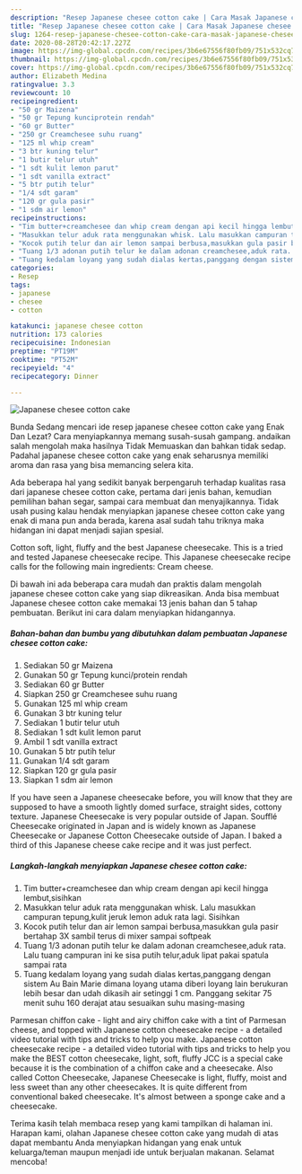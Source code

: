 ```yaml
---
description: "Resep Japanese chesee cotton cake | Cara Masak Japanese chesee cotton cake Yang Enak Banget"
title: "Resep Japanese chesee cotton cake | Cara Masak Japanese chesee cotton cake Yang Enak Banget"
slug: 1264-resep-japanese-chesee-cotton-cake-cara-masak-japanese-chesee-cotton-cake-yang-enak-banget
date: 2020-08-28T20:42:17.227Z
image: https://img-global.cpcdn.com/recipes/3b6e67556f80fb09/751x532cq70/japanese-chesee-cotton-cake-foto-resep-utama.jpg
thumbnail: https://img-global.cpcdn.com/recipes/3b6e67556f80fb09/751x532cq70/japanese-chesee-cotton-cake-foto-resep-utama.jpg
cover: https://img-global.cpcdn.com/recipes/3b6e67556f80fb09/751x532cq70/japanese-chesee-cotton-cake-foto-resep-utama.jpg
author: Elizabeth Medina
ratingvalue: 3.3
reviewcount: 10
recipeingredient:
- "50 gr Maizena"
- "50 gr Tepung kunciprotein rendah"
- "60 gr Butter"
- "250 gr Creamchesee suhu ruang"
- "125 ml whip cream"
- "3 btr kuning telur"
- "1 butir telur utuh"
- "1 sdt kulit lemon parut"
- "1 sdt vanilla extract"
- "5 btr putih telur"
- "1/4 sdt garam"
- "120 gr gula pasir"
- "1 sdm air lemon"
recipeinstructions:
- "Tim butter+creamchesee dan whip cream dengan api kecil hingga lembut,sisihkan"
- "Masukkan telur aduk rata menggunakan whisk. Lalu masukkan campuran tepung,kulit jeruk lemon aduk rata lagi. Sisihkan"
- "Kocok putih telur dan air lemon sampai berbusa,masukkan gula pasir bertahap 3X sambil terus di mixer sampai softpeak"
- "Tuang 1/3 adonan putih telur ke dalam adonan creamchesee,aduk rata. Lalu tuang campuran ini ke sisa putih telur,aduk lipat pakai spatula sampai rata"
- "Tuang kedalam loyang yang sudah dialas kertas,panggang dengan sistem Au Bain Marie dimana loyang utama diberi loyang lain berukuran lebih besar dan udah dikasih air setinggi 1 cm. Panggang sekitar 75 menit suhu 160 derajat atau sesuaikan suhu masing-masing"
categories:
- Resep
tags:
- japanese
- chesee
- cotton

katakunci: japanese chesee cotton 
nutrition: 173 calories
recipecuisine: Indonesian
preptime: "PT19M"
cooktime: "PT52M"
recipeyield: "4"
recipecategory: Dinner

---
```



![Japanese chesee cotton cake](https://img-global.cpcdn.com/recipes/3b6e67556f80fb09/751x532cq70/japanese-chesee-cotton-cake-foto-resep-utama.jpg)

Bunda Sedang mencari ide resep japanese chesee cotton cake yang Enak Dan Lezat? Cara menyiapkannya memang susah-susah gampang. andaikan salah mengolah maka hasilnya Tidak Memuaskan dan bahkan tidak sedap. Padahal japanese chesee cotton cake yang enak seharusnya memiliki aroma dan rasa yang bisa memancing selera kita.

Ada beberapa hal yang sedikit banyak berpengaruh terhadap kualitas rasa dari japanese chesee cotton cake, pertama dari jenis bahan, kemudian pemilihan bahan segar, sampai cara membuat dan menyajikannya. Tidak usah pusing kalau hendak menyiapkan japanese chesee cotton cake yang enak di mana pun anda berada, karena asal sudah tahu triknya maka hidangan ini dapat menjadi sajian spesial.

Cotton soft, light, fluffy and the best Japanese cheesecake. This is a tried and tested Japanese cheesecake recipe. This Japanese cheesecake recipe calls for the following main ingredients: Cream cheese.


Di bawah ini ada beberapa cara mudah dan praktis dalam mengolah japanese chesee cotton cake yang siap dikreasikan. Anda bisa membuat Japanese chesee cotton cake memakai 13 jenis bahan dan 5 tahap pembuatan. Berikut ini cara dalam menyiapkan hidangannya.

<!--inarticleads1-->

##### Bahan-bahan dan bumbu yang dibutuhkan dalam pembuatan Japanese chesee cotton cake:

1. Sediakan 50 gr Maizena
1. Gunakan 50 gr Tepung kunci/protein rendah
1. Sediakan 60 gr Butter
1. Siapkan 250 gr Creamchesee suhu ruang
1. Gunakan 125 ml whip cream
1. Gunakan 3 btr kuning telur
1. Sediakan 1 butir telur utuh
1. Sediakan 1 sdt kulit lemon parut
1. Ambil 1 sdt vanilla extract
1. Gunakan 5 btr putih telur
1. Gunakan 1/4 sdt garam
1. Siapkan 120 gr gula pasir
1. Siapkan 1 sdm air lemon


If you have seen a Japanese cheesecake before, you will know that they are supposed to have a smooth lightly domed surface, straight sides, cottony texture. Japanese Cheesecake is very popular outside of Japan. Soufflé Cheesecake originated in Japan and is widely known as Japanese Cheesecake or Japanese Cotton Cheesecake outside of Japan. I baked a third of this Japanese cheese cake recipe and it was just perfect. 

<!--inarticleads2-->

##### Langkah-langkah menyiapkan Japanese chesee cotton cake:

1. Tim butter+creamchesee dan whip cream dengan api kecil hingga lembut,sisihkan
1. Masukkan telur aduk rata menggunakan whisk. Lalu masukkan campuran tepung,kulit jeruk lemon aduk rata lagi. Sisihkan
1. Kocok putih telur dan air lemon sampai berbusa,masukkan gula pasir bertahap 3X sambil terus di mixer sampai softpeak
1. Tuang 1/3 adonan putih telur ke dalam adonan creamchesee,aduk rata. Lalu tuang campuran ini ke sisa putih telur,aduk lipat pakai spatula sampai rata
1. Tuang kedalam loyang yang sudah dialas kertas,panggang dengan sistem Au Bain Marie dimana loyang utama diberi loyang lain berukuran lebih besar dan udah dikasih air setinggi 1 cm. Panggang sekitar 75 menit suhu 160 derajat atau sesuaikan suhu masing-masing


Parmesan chiffon cake - light and airy chiffon cake with a tint of Parmesan cheese, and topped with Japanese cotton cheesecake recipe - a detailed video tutorial with tips and tricks to help you make. Japanese cotton cheesecake recipe - a detailed video tutorial with tips and tricks to help you make the BEST cotton cheesecake, light, soft, fluffy JCC is a special cake because it is the combination of a chiffon cake and a cheesecake. Also called Cotton Cheesecake, Japanese Cheesecake is light, fluffy, moist and less sweet than any other cheesecakes. It is quite different from conventional baked cheesecake. It&#39;s almost between a sponge cake and a cheesecake. 

Terima kasih telah membaca resep yang kami tampilkan di halaman ini. Harapan kami, olahan Japanese chesee cotton cake yang mudah di atas dapat membantu Anda menyiapkan hidangan yang enak untuk keluarga/teman maupun menjadi ide untuk berjualan makanan. Selamat mencoba!
